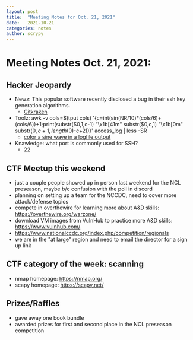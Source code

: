 ```yaml
---
layout: post
title:  "Meeting Notes for Oct. 21, 2021"
date:   2021-10-21
categories: notes
author: scrypy
---
```


# Meeting Notes Oct. 21, 2021:

## Hacker Jeopardy

- Newz: This popular software recently disclosed a bug in their ssh key generation algorithms.
  - [Gitkraken](https://www.gitkraken.com/blog/weak-ssh-key-fix)
- Toolz: awk -v cols=$(tput cols) '{c=int(sin(NR/10)*(cols/6)+(cols/6))+1;print(substr($0,1,c-1)
"\x1b[41m" substr($0,c,1) "\x1b[0m" substr($0,c+1,length($0)-c+2))}' access_log | less -SR
  - [color a sine wave in a logfile output](https://twitter.com/climagic/status/1450835437753339905)
- Knawledge: what port is commonly used for SSH?
  - 22

## CTF Meetup this weekend

- just a couple people showed up in person last weekend for the NCL preseason, maybe b/c confusion with the poll in discord
- planning on setting up a team for the NCCDC, need to cover more attack/defense topics
- compete in overthewire for learning more about A&D skills: <https://overthewire.org/warzone/>
- download VM images from VulnHub to practice more A&D skills: <https://www.vulnhub.com/>
- <https://www.nationalccdc.org/index.php/competition/regionals>
- we are in the "at large" region and need to email the director for a sign up link

## CTF category of the week: scanning

- nmap homepage: <https://nmap.org/>
- scapy homepage: <https://scapy.net/>

## Prizes/Raffles

- gave away one book bundle
- awarded prizes for first and second place in the NCL preseason competition
